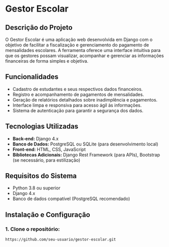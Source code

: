# Gestor Escolar

## Descrição do Projeto

O Gestor Escolar é uma aplicação web desenvolvida em Django com o objetivo de facilitar a fiscalização e gerenciamento do pagamento de mensalidades escolares. A ferramenta oferece uma interface intuitiva para que os gestores possam visualizar, acompanhar e gerenciar as informações financeiras de forma simples e objetiva.

## Funcionalidades
- Cadastro de estudantes e seus respectivos dados financeiros.
- Registro e acompanhamento de pagamentos de mensalidades.
- Geração de relatórios detalhados sobre inadimplência e pagamentos.
- Interface limpa e responsiva para acesso ágil às informações.
- Sistema de autenticação para garantir a segurança dos dados.

## Tecnologias Utilizadas
- **Back-end:** Django 4.x
- **Banco de Dados:** PostgreSQL ou SQLite (para desenvolvimento local)
- **Front-end:** HTML, CSS, JavaScript
- **Bibliotecas Adicionais:** Django Rest Framework (para APIs), Bootstrap (se necessário, para estilização)

## Requisitos do Sistema
- Python 3.8 ou superior
- Django 4.x
- Banco de dados compatível (PostgreSQL recomendado)

## Instalação e Configuração

### 1. Clone o repositório:
```bash
https://github.com/seu-usuario/gestor-escolar.git
